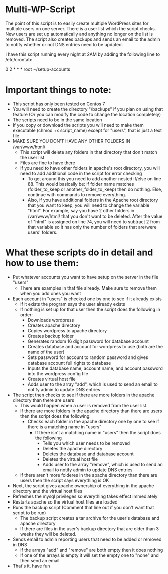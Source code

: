 Multi-WP-Script
===============

The point of this script is to easily create multiple WordPress sites for multiple users on one server. There is a user list which the script checks. New users are set up automatically and anything no longer on the list is removed. The script also creates backups and sends an email to the admin to notify whether or not DNS entries need to be updated.

I have this script running every night at 2AM by adding the following line to /etc/crontab:

0  2  *  *  * root       ~/setup-accounts


Important things to note:
=========================
- This script has only been tested on Centos 7
- You will need to create the directory "/backups" if you plan on using that feature (Or you can modify the code to change the location completely)
- The scripts need to be in the same location
- If you copy or download the scripts you will need to make them executable (chmod +x script_name) except for "users", that is just a text file
- MAKE SURE YOU DON'T HAVE ANY OTHER FOLDERS IN /var/www/html/
  - This script will delete any folders in that directory that don't match the user list
  - Files are fine to have there
  - If you need to have other folders in apache's root directory, you will need to add additional code in the script for error checking
    - To get around this you need to add another nested if/else on line 88. This would basically be: if folder name matches (folder_to_keep or another_folder_to_keep) then do nothing. Else, continue with commands to remove everything.
    - Also, if you have additional folders in the Apache root directory that you want to keep, you will need to change the  variable "html". For example, say you have 2 other folders in /var/www/html/ that you don't want to be deleted. After the value of "html" is assigned on line 74, you will need to subtract 2 from that variable so it has only the number of folders that are/were users' folders.


What these scripts do in detail and how to use them:
================================
- Put whatever accounts you want to have setup on the server in the file "users"
  - There are examples in that file already. Make sure to remove them when you add ones you want
- Each account in "users" is checked one by one to see if it already exists
  - If it exists the program says the user already exists
  - If nothing is set up for that user then the script does the following in order:
    - Downloads wordpress
    - Creates apache directory
    - Copies wordpress to apache directory
    - Creates backup folder
    - Generates random 16 digit password for database account
    - Creates database and account for wordpress to use (both are the name of the user)
    - Sets password for account to random password and gives database account full rights to database
    - Inputs the database name, account name, and account password into the wordpress config file
    - Creates virtual host file
    - Adds user to the array "add", which is used to send an email to notify admin to update DNS entries
- The script then checks to see if there are more folders in the apache directory than there are users
  - This would happen when a user is removed from the user list
  - If there are more folders in the apache directory than there are users then the script does the following:
    - Checks each folder in the apache directory one by one to see if there is a matching name in "users"
      - If there isn't a matching name in "users" then the script does the following
        - Tells you which user needs to be removed
        - Deletes the apache directory
        - Deletes the database and database account
        - Deletes the virtual host file
        - Adds user to the array "remove", which is used to send an email to notify admin to update DNS entries
  - If there aren't more folderes in the apache directory than there are users then the script says everything is OK
- Next, the script gives apache ownership of everything in the apache directory and the virtual host files
- Refreshes the mysql privileges so everything takes effect immediately
- Restarts apache so the virtual host files are loaded
- Runs the backup script (Comment that line out if you don't want that script to be run)
  - The backup script creates a tar archive for the user's database and apache directory
  - If there are files in the user's backup directory that are older than 3 weeks they will be deleted.
- Sends email to admin reporting users that need to be added or removed in DNS
  - If the arrays "add" and "remove" are both empty then it does nothing
  - If one of the arrays is empty it will set the empty one to "none" and then send an email
- That's it, have fun

















